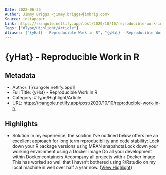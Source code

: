 ```yaml
---
Date: 2022-06-25
Author: Jimmy Briggs <jimmy.briggs@jimbrig.com>
Source: instapaper
Link: https://rsangole.netlify.app/post/2020/10/10/reproducible-work-in-r/
Tags: ["#Type/Highlight/Article"]
Aliases: ["{yHat} - Reproducible Work in R", "{yHat} - Reproducible Work in R"]
---
```

# {yHat} - Reproducible Work in R

## Metadata
- Author: [[rsangole.netlify.app]]
- Full Title: {yHat} - Reproducible Work in R
- Category: #Type/Highlight/Article
- URL: https://rsangole.netlify.app/post/2020/10/10/reproducible-work-in-r/

## Highlights
- Solution
  In my experience, the solution I’ve outlined below offers me an excellent approach for long term reproducibility and code stability:
  Lock down your R package versions using MRAN snapshots
  Lock down your working environment using a Docker image
  Do all your development within Docker containers
  Accompany all projects with a Docker image
  This has worked so well that I haven’t bothered using R/Rstudio on my local machine in well over half a year now. ([View Highlight](https://instapaper.com/read/1355675192/14404460))
